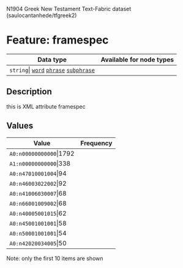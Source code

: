 <p>N1904 Greek New Testament Text-Fabric dataset (saulocantanhede/tfgreek2)</p>

<h1>Feature: framespec</h1>

<table>
<thead>
<tr>
  <th>Data type</th>
  <th>Available for node types</th>
</tr>
</thead>
<tbody>
<tr>
  <td><code>string</code>| <A HREF="featurebynodetype.md#word"><code>word</code></A> <A HREF="featurebynodetype.md#phrase"><code>phrase</code></A> <A HREF="featurebynodetype.md#subphrase"><code>subphrase</code></A></td>
</tr>
</tbody>
</table>

<h2>Description</h2>

<p>this is XML attribute framespec</p>

<h2>Values</h2>

<table>
<thead>
<tr>
  <th>Value</th>
  <th>Frequency</th>
</tr>
</thead>
<tbody>
<tr>
  <td><code>A0:n00000000000</code>|1792</td>
</tr>
<tr>
  <td><code>A1:n00000000000</code>|338</td>
</tr>
<tr>
  <td><code>A0:n47010001004</code>|94</td>
</tr>
<tr>
  <td><code>A0:n46003022002</code>|92</td>
</tr>
<tr>
  <td><code>A0:n41006030007</code>|68</td>
</tr>
<tr>
  <td><code>A0:n66001009002</code>|68</td>
</tr>
<tr>
  <td><code>A0:n40005001015</code>|62</td>
</tr>
<tr>
  <td><code>A0:n45001001001</code>|58</td>
</tr>
<tr>
  <td><code>A0:n50001001001</code>|54</td>
</tr>
<tr>
  <td><code>A0:n42020034005</code>|50</td>
</tr>
</tbody>
</table>

<p>Note: only the first 10 items are shown</p>
